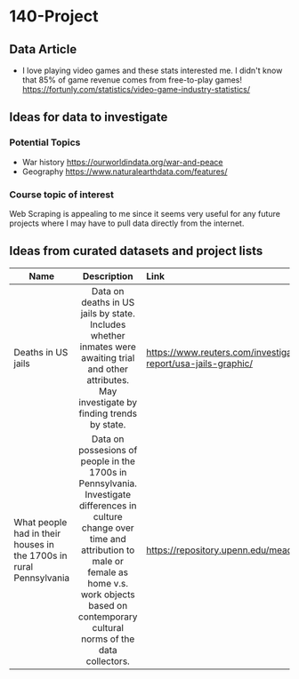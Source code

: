 # 140-Project

## Data Article
- I love playing video games and these stats interested me. I didn't know that 85% of game revenue comes from free-to-play games! https://fortunly.com/statistics/video-game-industry-statistics/

## Ideas for data to investigate
### Potential Topics
- War history https://ourworldindata.org/war-and-peace
- Geography https://www.naturalearthdata.com/features/
### Course topic of interest
Web Scraping is appealing to me since it seems very useful for any future projects where I may have to pull data directly from the internet.

## Ideas from curated datasets and project lists
| Name         | Description | Link |
|--------------|:-----:|:-----------|
| Deaths in US jails |  Data on deaths in US jails by state. Includes whether inmates were awaiting trial and other attributes. May investigate by finding trends by state. |        https://www.reuters.com/investigates/special-report/usa-jails-graphic/ |
| What people had in their houses in the 1700s in rural Pennsylvania      |  Data on possesions of people in the 1700s in Pennsylvania. Investigate differences in culture change over time and attribution to male or female as home v.s. work objects based on contemporary cultural norms of the data collectors. |          https://repository.upenn.edu/mead/26/ |
